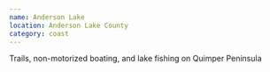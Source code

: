 ```yaml
---
name: Anderson Lake
location: Anderson Lake County
category: coast
---
```


Trails, non-motorized boating, and lake fishing on Quimper Peninsula
